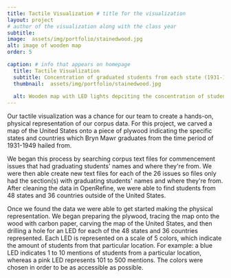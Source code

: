 ```yaml
---
title: Tactile Visualization # title for the visualization
layout: project
# author of the visualization along with the class year 
subtitle: 
image:  assets/img/portfolio/stainedwood.jpg
alt: image of wooden map
order: 5

caption: # info that appears on homepage
  title: Tactile Visualization 
  subtitle: Concentration of graduated students from each state (1931-1949)
  thumbnail:  assets/img/portfolio/stainedwood.jpg
 
  alt: Wooden map with LED lights depciting the concentration of students graduated from each state
---
```

<!--  
To use an image: add relative url and alt text below and uncomment/copy paste
<img class="img-fluid d-block mx-auto" src="{{ site.baseurl }}/assets/img" alt="">
-->

Our tactile visualization was a chance for our team to create a hands-on, physical representation of our corpus data. For this project, we carved a map of the United States onto a piece of plywood indicating the specific states and countries which Bryn Mawr graduates from the time period of 1931-1949 hailed from. 

We began this process by searching corpus text files for commencement issues that had graduating students' names and where they're from. We were then able create new text files for each of the 26 issues so files only had the section(s) with graduating students' names and where they're from. After cleaning the data in OpenRefine,  we were able to find students from 48 states and 36 countries outside of the United States. 


Once we found the data we were able to get started making the physical representation. We began preparing the plywood, tracing the map onto the wood with carbon paper, carving the map of the United States, and then drilling a hole for an LED for each of the 48 states and 36 countries represented. Each LED is represented on a scale of 5 colors, which indicate the amount of students from that particular location. For example: a blue LED indicates 1 to 10 mentions of students from a particular location, whereas a pink LED represents 101 to 500 mentions. The colors were chosen in order to be as accessible as possible. 
<!--  
Insert your description for the project here.
--> 


